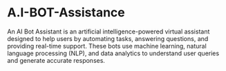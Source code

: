 # A.I-BOT-Assistance
An AI Bot Assistant is an artificial intelligence-powered virtual assistant designed to help users by automating tasks, answering questions, and providing real-time support. These bots use machine learning, natural language processing (NLP), and data analytics to understand user queries and generate accurate responses.

